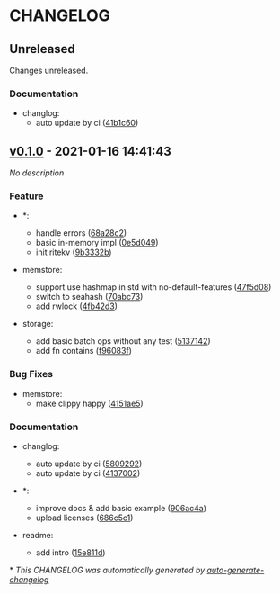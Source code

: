 # CHANGELOG

## Unreleased

Changes unreleased.

### Documentation

- changlog:
  - auto update by ci ([41b1c60](https://github.com/ritelabs/ritekv/commit/41b1c604469365996b165036b866a1705bb1b61d))

## [v0.1.0](https://github.com/ritelabs/ritekv/releases/tag/v0.1.0) - 2021-01-16 14:41:43

*No description*

### Feature

- *:
  - handle errors ([68a28c2](https://github.com/ritelabs/ritekv/commit/68a28c23f189046db50b74f67b757bf73739af70))
  - basic in-memory impl ([0e5d049](https://github.com/ritelabs/ritekv/commit/0e5d0495417d8eb61a6d0ca96ec60d4ad4a55bfe))
  - init ritekv ([9b3332b](https://github.com/ritelabs/ritekv/commit/9b3332b4e08777ba9f9d7e9c4fa306e2fca36738))

- memstore:
  - support use hashmap in std with no-default-features ([47f5d08](https://github.com/ritelabs/ritekv/commit/47f5d089c16016d1eaa1be0e73800f9044bacf0a))
  - switch to seahash ([70abc73](https://github.com/ritelabs/ritekv/commit/70abc73e854e46866c07aac70dc901fcdff04a9a))
  - add rwlock ([4fb42d3](https://github.com/ritelabs/ritekv/commit/4fb42d3994e8e02f3b2560b98be43dfc3192bf55))

- storage:
  - add basic batch ops without any test ([5137142](https://github.com/ritelabs/ritekv/commit/5137142f9b05d2bd2e480c87c57ca205b435695b))
  - add fn contains ([f96083f](https://github.com/ritelabs/ritekv/commit/f96083f62d0923b58627564f7c50300f6e7bef1a))

### Bug Fixes

- memstore:
  - make clippy happy ([4151ae5](https://github.com/ritelabs/ritekv/commit/4151ae57e57c47338e26e5b13adcfa7bbbe56b2f))

### Documentation

- changlog:
  - auto update by ci ([5809292](https://github.com/ritelabs/ritekv/commit/58092926ef0680959e4f71ac3b91a466867f9290))
  - auto update by ci ([4137002](https://github.com/ritelabs/ritekv/commit/413700211f42b042500f071d0ff1e04ead82a29c))

- *:
  - improve docs & add basic example ([906ac4a](https://github.com/ritelabs/ritekv/commit/906ac4a0c8dcbbe928a0a076a7b0b284a66988ba))
  - upload licenses ([686c5c1](https://github.com/ritelabs/ritekv/commit/686c5c1046e0a92580211eb97afc2d216e2a45a3))

- readme:
  - add intro ([15e811d](https://github.com/ritelabs/ritekv/commit/15e811d3f0f3204409ea9744b15740c1c4b4e26e))

\* *This CHANGELOG was automatically generated by [auto-generate-changelog](https://github.com/BobAnkh/auto-generate-changelog)*
